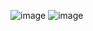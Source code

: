 ![image](https://user-images.githubusercontent.com/47310668/102338072-afce0d80-3fd6-11eb-9ab9-8c15f08d9d11.png)
![image](https://user-images.githubusercontent.com/47310668/102338082-b2306780-3fd6-11eb-9a4d-5f37ba74a4ea.png)
